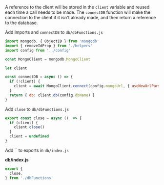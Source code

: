 
A reference to the client will be stored in the `client` variable and reused each time a call needs to be made. The `connectDB` function will make the connection to the client if it isn't already made, and then return a reference to the database.

Add Imports and `connectDB` to `db/dbFunctions.js`

```js
import mongodb, { ObjectID } from 'mongodb'
import { removeIdProp } from './helpers'
import config from '../config'

const MongoClient = mongodb.MongoClient

let client

const connectDB = async () => {
  if (!client) {
    client = await MongoClient.connect(config.mongoUrl, { useNewUrlParser: true })
  }
  return { db: client.db(config.dbName) }
}
```

Add `close` to `db/dbFunctions.js`
```js
export const close = async ()  => {
  if (client) {
    client.close()
  }
  client = undefined
}
```

Add `` to exports in `db/index.js`

__db/index.js__
```js
export {
  close,
} from './dbFunctions'
```
